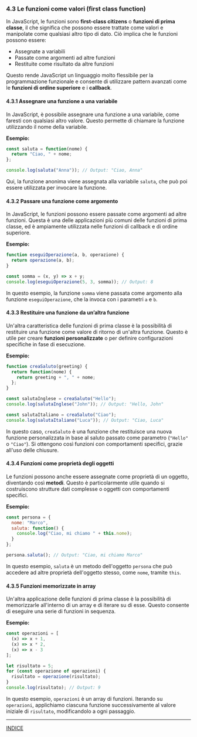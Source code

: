 ### 4.3 Le funzioni come valori (first class function)

In JavaScript, le funzioni sono **first-class citizens** o **funzioni di prima classe**, il che significa che possono essere trattate come valori e manipolate come qualsiasi altro tipo di dato. Ciò implica che le funzioni possono essere:

- Assegnate a variabili
- Passate come argomenti ad altre funzioni
- Restituite come risultato da altre funzioni

Questo rende JavaScript un linguaggio molto flessibile per la programmazione funzionale e consente di utilizzare pattern avanzati come le **funzioni di ordine superiore** e i **callback**.

#### 4.3.1 Assegnare una funzione a una variabile

In JavaScript, è possibile assegnare una funzione a una variabile, come faresti con qualsiasi altro valore. Questo permette di chiamare la funzione utilizzando il nome della variabile.

**Esempio:**
```javascript
const saluta = function(nome) {
  return "Ciao, " + nome;
};

console.log(saluta("Anna")); // Output: "Ciao, Anna"
```

Qui, la funzione anonima viene assegnata alla variabile `saluta`, che può poi essere utilizzata per invocare la funzione.

#### 4.3.2 Passare una funzione come argomento

In JavaScript, le funzioni possono essere passate come argomenti ad altre funzioni. Questa è una delle applicazioni più comuni delle funzioni di prima classe, ed è ampiamente utilizzata nelle funzioni di callback e di ordine superiore.

**Esempio:**
```javascript
function eseguiOperazione(a, b, operazione) {
  return operazione(a, b);
}

const somma = (x, y) => x + y;
console.log(eseguiOperazione(5, 3, somma)); // Output: 8
```

In questo esempio, la funzione `somma` viene passata come argomento alla funzione `eseguiOperazione`, che la invoca con i parametri `a` e `b`.

#### 4.3.3 Restituire una funzione da un’altra funzione

Un'altra caratteristica delle funzioni di prima classe è la possibilità di restituire una funzione come valore di ritorno di un'altra funzione. Questo è utile per creare **funzioni personalizzate** o per definire configurazioni specifiche in fase di esecuzione.

**Esempio:**
```javascript
function creaSaluto(greeting) {
  return function(nome) {
    return greeting + ", " + nome;
  };
}

const salutaInglese = creaSaluto("Hello");
console.log(salutaInglese("John")); // Output: "Hello, John"

const salutaItaliano = creaSaluto("Ciao");
console.log(salutaItaliano("Luca")); // Output: "Ciao, Luca"
```

In questo caso, `creaSaluto` è una funzione che restituisce una nuova funzione personalizzata in base al saluto passato come parametro (`"Hello"` o `"Ciao"`). Si ottengono così funzioni con comportamenti specifici, grazie all'uso delle chiusure.

#### 4.3.4 Funzioni come proprietà degli oggetti

Le funzioni possono anche essere assegnate come proprietà di un oggetto, diventando così **metodi**. Questo è particolarmente utile quando si costruiscono strutture dati complesse o oggetti con comportamenti specifici.

**Esempio:**
```javascript
const persona = {
  nome: "Marco",
  saluta: function() {
    console.log("Ciao, mi chiamo " + this.nome);
  }
};

persona.saluta(); // Output: "Ciao, mi chiamo Marco"
```

In questo esempio, `saluta` è un metodo dell'oggetto `persona` che può accedere ad altre proprietà dell'oggetto stesso, come `nome`, tramite `this`.

#### 4.3.5 Funzioni memorizzate in array

Un'altra applicazione delle funzioni di prima classe è la possibilità di memorizzarle all'interno di un array e di iterare su di esse. Questo consente di eseguire una serie di funzioni in sequenza.

**Esempio:**
```javascript
const operazioni = [
  (x) => x + 1,
  (x) => x * 2,
  (x) => x - 3
];

let risultato = 5;
for (const operazione of operazioni) {
  risultato = operazione(risultato);
}
console.log(risultato); // Output: 9
```

In questo esempio, `operazioni` è un array di funzioni. Iterando su `operazioni`, applichiamo ciascuna funzione successivamente al valore iniziale di `risultato`, modificandolo a ogni passaggio.

--- 
[INDICE](README.md) 